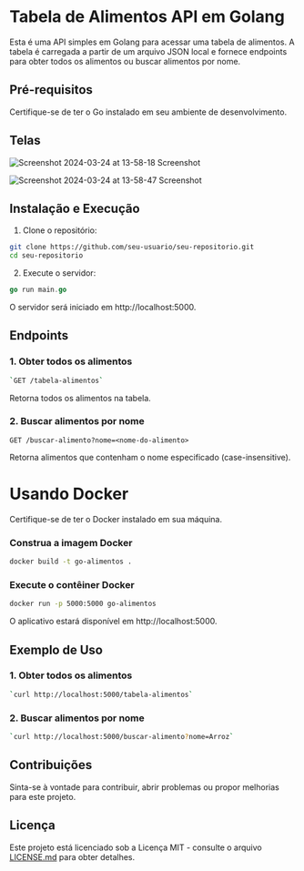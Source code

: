 # Tabela de Alimentos API em Golang

Esta é uma API simples em Golang para acessar uma tabela de alimentos. A tabela é carregada a partir de um arquivo JSON local e fornece endpoints para obter todos os alimentos ou buscar alimentos por nome.

## Pré-requisitos

Certifique-se de ter o Go instalado em seu ambiente de desenvolvimento.

## Telas

![Screenshot 2024-03-24 at 13-58-18 Screenshot](https://github.com/marcelosanto/tabela_taco/assets/11478538/df2e96e5-fd42-4beb-9e36-909f18e40786)

![Screenshot 2024-03-24 at 13-58-47 Screenshot](https://github.com/marcelosanto/tabela_taco/assets/11478538/39be498d-4b7d-4cd3-8f3a-f5617daf2b48)


## Instalação e Execução

1. Clone o repositório:

```bash
git clone https://github.com/seu-usuario/seu-repositorio.git
cd seu-repositorio
```


2.  Execute o servidor:

```go
go run main.go
```

O servidor será iniciado em http://localhost:5000.

## Endpoints

### 1. Obter todos os alimentos

```bash
`GET /tabela-alimentos` 
```

Retorna todos os alimentos na tabela.

### 2. Buscar alimentos por nome


`GET /buscar-alimento?nome=<nome-do-alimento>` 

Retorna alimentos que contenham o nome especificado (case-insensitive).

# Usando Docker

Certifique-se de ter o Docker instalado em sua máquina.

### Construa a imagem Docker
```bash
docker build -t go-alimentos .
```

 ### Execute o contêiner Docker
```bash
docker run -p 5000:5000 go-alimentos
```

O aplicativo estará disponível em http://localhost:5000.

## Exemplo de Uso

### 1. Obter todos os alimentos

```bash
`curl http://localhost:5000/tabela-alimentos` 
```
### 2. Buscar alimentos por nome

```bash
`curl http://localhost:5000/buscar-alimento?nome=Arroz` 
```
## Contribuições

Sinta-se à vontade para contribuir, abrir problemas ou propor melhorias para este projeto.

## Licença

Este projeto está licenciado sob a Licença MIT - consulte o arquivo [LICENSE.md](#) para obter detalhes.

